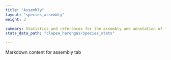```yaml
---
title: "Assembly"
layout: "species_assembly"
weight: 3

summary: Statistics and referances for the assembly and annotation of the species.
stats_data_path: "clupea_harengus/species_stats"

---
```


Markdown content for assembly tab
